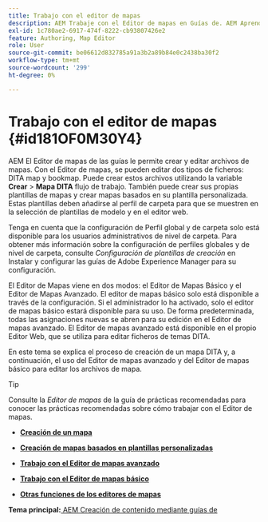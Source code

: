 ```yaml
---
title: Trabajo con el editor de mapas
description: AEM Trabaje con el Editor de mapas en Guías de. AEM Aprenda a crear y editar un archivo de mapa en el editor de mapas de.
exl-id: 1c780ae2-6917-474f-8222-cb93807426e2
feature: Authoring, Map Editor
role: User
source-git-commit: be06612d832785a91a3b2a89b84e0c2438ba30f2
workflow-type: tm+mt
source-wordcount: '299'
ht-degree: 0%

---
```


# Trabajo con el editor de mapas {#id181OF0M30Y4}

AEM El Editor de mapas de las guías le permite crear y editar archivos de mapas. Con el Editor de mapas, se pueden editar dos tipos de ficheros: DITA map y bookmap. Puede crear estos archivos utilizando la variable **Crear** \> **Mapa DITA** flujo de trabajo. También puede crear sus propias plantillas de mapas y crear mapas basados en su plantilla personalizada. Estas plantillas deben añadirse al perfil de carpeta para que se muestren en la selección de plantillas de modelo y en el editor web.

Tenga en cuenta que la configuración de Perfil global y de carpeta solo está disponible para los usuarios administrativos de nivel de carpeta. Para obtener más información sobre la configuración de perfiles globales y de nivel de carpeta, consulte *Configuración de plantillas de creación* en Instalar y configurar las guías de Adobe Experience Manager para su configuración.

El Editor de Mapas viene en dos modos: el Editor de Mapas Básico y el Editor de Mapas Avanzado. El editor de mapas básico solo está disponible a través de la configuración. Si el administrador lo ha activado, solo el editor de mapas básico estará disponible para su uso. De forma predeterminada, todas las asignaciones nuevas se abren para su edición en el Editor de mapas avanzado. El Editor de mapas avanzado está disponible en el propio Editor Web, que se utiliza para editar ficheros de temas DITA.

En este tema se explica el proceso de creación de un mapa DITA y, a continuación, el uso del Editor de mapas avanzado y del Editor de mapas básico para editar los archivos de mapa.

>[!TIP]
>
> Consulte la *Editor de mapas* de la guía de prácticas recomendadas para conocer las prácticas recomendadas sobre cómo trabajar con el Editor de mapas.

- **[Creación de un mapa](map-editor-create-map.md)**

- **[Creación de mapas basados en plantillas personalizadas](create-maps-customized-templates.md)**

- **[Trabajo con el Editor de mapas avanzado](map-editor-advanced-map-editor.md)**

- **[Trabajo con el Editor de mapas básico](map-editor-basic-map-editor.md)**

- **[Otras funciones de los editores de mapas](map-editor-other-features.md)**


**Tema principal:**[ AEM Creación de contenido mediante guías de](authoring-content-xml-doc.md)
